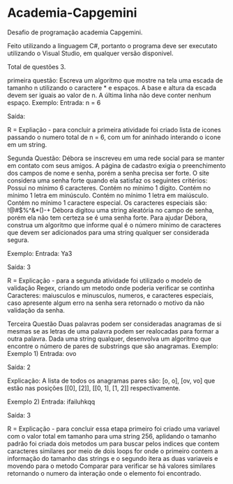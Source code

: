 # Academia-Capgemini

Desafio de programação academia Capgemini.

Feito utilizando a linguagem C#, portanto o programa deve ser executato utilizando o Visual Studio, em qualquer versão disponivel.

Total de questões 3.

primeira questão:
Escreva um algoritmo que mostre na tela uma escada de tamanho n utilizando o caractere * e espaços. A base e altura da escada devem ser iguais ao valor de n. A última linha não deve conter nenhum espaço.
Exemplo:
Entrada:
n = 6

Saída:

R = Expliação - para concluir a primeira atividade foi criado lista de icones passando o numero total de n = 6, com um for aninhado interando o icone em um string.



Segunda Questão:
Débora se inscreveu em uma rede social para se manter em contato com seus amigos. A página de cadastro exigia o preenchimento dos campos de nome e senha, porém a senha precisa ser forte. O site considera uma senha forte quando ela satisfaz os seguintes critérios:
Possui no mínimo 6 caracteres.
Contém no mínimo 1 dígito.
Contém no mínimo 1 letra em minúsculo.
Contém no mínimo 1 letra em maiúsculo.
Contém no mínimo 1 caractere especial. Os caracteres especiais são: !@#$%^&*()-+
Débora digitou uma string aleatória no campo de senha, porém ela não tem certeza se é uma senha forte. Para ajudar Débora, construa um algoritmo que informe qual é o número mínimo de caracteres que devem ser adicionados para uma string qualquer ser considerada segura.

Exemplo:
Entrada:
Ya3


Saída:
3

R = Explicação - para a segunda atividade foi utilizado o modelo de validação Regex, criando um metodo onde poderia verificar se continha Caracteres: maiusculos e minusculos, numeros, e caracteres especiais, caso apresente algum erro na senha sera retornado o motivo da não validação da senha.




Terceira Questão
Duas palavras podem ser consideradas anagramas de si mesmas se as letras de uma palavra podem ser realocadas para formar a outra palavra. Dada uma string qualquer, desenvolva um algoritmo que encontre o número de pares de substrings que são anagramas.
Exemplo:
Exemplo 1)
Entrada:
ovo

Saída:
2

Explicação:
A lista de todos os anagramas pares são: [o, o], [ov, vo] que estão nas posições [[0], [2]], [[0, 1], [1, 2]] respectivamente. 

Exemplo 2)
Entrada:
ifailuhkqq

Saída:
3


R = Explicação - para concluir essa etapa primeiro foi criado uma variavel com o valor total em tamanho para uma string 256, aplidando o tamanho padrão foi criada dois metodos um para buscar pelos indices que contem caracteres similares por meio de dois loops for onde o primeiro contem a informação do tamanho das strings e o segundo itera as duas variaveis e movendo para o metodo Comparar para verificar se há valores similares retornando o numero da interação onde o elemento foi encontrado.
